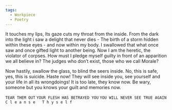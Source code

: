 ```yaml
---
tags:
  - Workpiece
  - Poetry
---
```

It touches my lips,
Its gaze cuts my throat from the inside.
From the dark into the light i saw a delight that never dies - 
The birth of a storm hidden within these eyes - and now within my body.
I swallowed that what once saw and once gifted light to another being. 
	Now I am the heretic, the violator of corpses. 
	How must I pledge myself guilty in front of an apparition we all believe in?
	The judges who don’t exist, those who we call Morale?
	
Now hastily, swallow the glass, to blind the seers inside. 
No, this is safe, yes, this is suicide. 
Haste now! They will see inside you, see yourself and your life in all its wrongdoings!
It is too late, they know now. Be wary, someone but you knows your guilt and memories now.

`TEAR THEM OUT`
`YOUR FLESH HAS BETRAYED YOU`
`YOU WILL NEVER SEE TRUE AGAIN`
`C l e a n s e   T h y s e l f` 